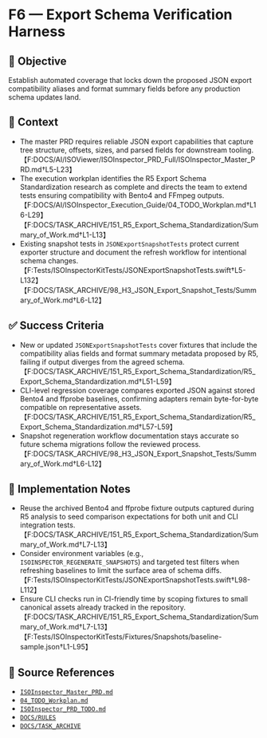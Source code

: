 # F6 — Export Schema Verification Harness

## 🎯 Objective
Establish automated coverage that locks down the proposed JSON export compatibility aliases and format summary fields before any production schema updates land.

## 🧩 Context
- The master PRD requires reliable JSON export capabilities that capture tree structure, offsets, sizes, and parsed fields for downstream tooling.【F:DOCS/AI/ISOViewer/ISOInspector_PRD_Full/ISOInspector_Master_PRD.md†L5-L23】
- The execution workplan identifies the R5 Export Schema Standardization research as complete and directs the team to extend tests ensuring compatibility with Bento4 and FFmpeg outputs.【F:DOCS/AI/ISOInspector_Execution_Guide/04_TODO_Workplan.md†L16-L29】【F:DOCS/TASK_ARCHIVE/151_R5_Export_Schema_Standardization/Summary_of_Work.md†L1-L13】
- Existing snapshot tests in `JSONExportSnapshotTests` protect current exporter structure and document the refresh workflow for intentional schema changes.【F:Tests/ISOInspectorKitTests/JSONExportSnapshotTests.swift†L5-L132】【F:DOCS/TASK_ARCHIVE/98_H3_JSON_Export_Snapshot_Tests/Summary_of_Work.md†L6-L12】

## ✅ Success Criteria
- New or updated `JSONExportSnapshotTests` cover fixtures that include the compatibility alias fields and format summary metadata proposed by R5, failing if output diverges from the agreed schema.【F:DOCS/TASK_ARCHIVE/151_R5_Export_Schema_Standardization/R5_Export_Schema_Standardization.md†L51-L59】
- CLI-level regression coverage compares exported JSON against stored Bento4 and ffprobe baselines, confirming adapters remain byte-for-byte compatible on representative assets.【F:DOCS/TASK_ARCHIVE/151_R5_Export_Schema_Standardization/R5_Export_Schema_Standardization.md†L57-L59】
- Snapshot regeneration workflow documentation stays accurate so future schema migrations follow the reviewed process.【F:DOCS/TASK_ARCHIVE/98_H3_JSON_Export_Snapshot_Tests/Summary_of_Work.md†L6-L12】

## 🔧 Implementation Notes
- Reuse the archived Bento4 and ffprobe fixture outputs captured during R5 analysis to seed comparison expectations for both unit and CLI integration tests.【F:DOCS/TASK_ARCHIVE/151_R5_Export_Schema_Standardization/Summary_of_Work.md†L7-L13】
- Consider environment variables (e.g., `ISOINSPECTOR_REGENERATE_SNAPSHOTS`) and targeted test filters when refreshing baselines to limit the surface area of schema diffs.【F:Tests/ISOInspectorKitTests/JSONExportSnapshotTests.swift†L98-L112】
- Ensure CLI checks run in CI-friendly time by scoping fixtures to small canonical assets already tracked in the repository.【F:DOCS/TASK_ARCHIVE/151_R5_Export_Schema_Standardization/Summary_of_Work.md†L7-L13】【F:Tests/ISOInspectorKitTests/Fixtures/Snapshots/baseline-sample.json†L1-L95】

## 🧠 Source References
- [`ISOInspector_Master_PRD.md`](../AI/ISOViewer/ISOInspector_PRD_Full/ISOInspector_Master_PRD.md)
- [`04_TODO_Workplan.md`](../AI/ISOInspector_Execution_Guide/04_TODO_Workplan.md)
- [`ISOInspector_PRD_TODO.md`](../AI/ISOViewer/ISOInspector_PRD_TODO.md)
- [`DOCS/RULES`](../RULES)
- [`DOCS/TASK_ARCHIVE`](../TASK_ARCHIVE)
